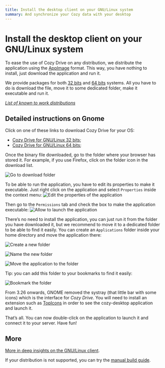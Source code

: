 ```yaml
---
title: Install the desktop client on your GNU/Linux system
summary: And synchronize your Cozy data with your desktop
---
```


# Install the desktop client on your GNU/Linux system

To ease the use of Cozy Drive on any distribution, we distribute the application using the [AppImage](https://appimage.org/) format. This way, you have nothing to install, just download the application and run it.

We provide packages for both [32 bits](https://nuts.cozycloud.cc/download/channel/stable/32) and [64 bits](https://nuts.cozycloud.cc/download/channel/stable/64) systems. All you have to do is download the file, move it to some dedicated folder, make it executable and run it.

_[List of known to work distributions](https://cozy-labs.github.io/cozy-desktop/doc/usage/linux#supported-distributions)_

## Detailed instructions on Gnome

Click on one of these links to download Cozy Drive for your OS:

- [Cozy Drive for GNU/Linux 32 bits](https://nuts.cozycloud.cc/download/channel/stable/32);
- [Cozy Drive for GNU/Linux 64 bits](https://nuts.cozycloud.cc/download/channel/stable/64);

Once the binary file downloaded, go to the folder where your browser has stored it. For example, if you use Firefox, click on the folder icon in the download list.

![Go to download folder](../../img/sync/open-download-folder.png)

To be able to run the application, you have to edit its properties to make it executable. Just right click on the application and select `Properties` inside the context menu:
![Edit the properties of the application](../../img/sync/right-click-properties.png)

Then go to the `Permissions` tab and check the box to make the application executable:
![Allow to launch the application](../../img/sync/make-executable.png)

There’s no need to install the application, you can just run it from the folder you have downloaded it, but we recommend to move it to a dedicated folder to be able to find it easily. You can create an `Applications` folder inside your home directory and move the application there:

![Create a new folder](../../img/sync/new-folder.png)

![Name the new folder](../../img/sync/new-folder-name.png)

![Move the application to the folder](../../img/sync/move-appimage.png)

Tip: you can add this folder to your bookmarks to find it easily:

![Bookmark the folder](../../img/sync/new-bookmark.png)

From 3.26 onwards, GNOME removed the systray (that little bar with some icons) which is the interface for _Cozy Drive_. You will need to install an extension such as [TopIcons](https://extensions.gnome.org/extension/1031/topicons/) in order to see the cozy-desktop application and launch it.

That’s all. You can now double-click on the application to launch it and connect it to your server. Have fun!

## More

[More in deep insights on the GNU/Linux client](https://cozy-labs.github.io/cozy-desktop/doc/usage/linux).

If your distribution is not supported, you can try the [manual build guide](https://cozy-labs.github.io/cozy-desktop/doc/usage/build.html).
